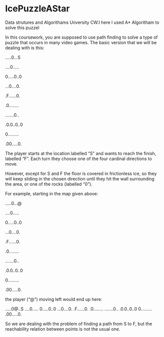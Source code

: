 # IcePuzzleAStar

Data strutures and Algorithams Unversity CW.I here I used A* Algoritham to solve this puzzel

In this coursework, you are supposed to use path finding to solve a type of puzzle that occurs in many video games. The basic version that we will be dealing with is this:

.....0...S

....0..... 

0.....0..0 

...0....0. 

.F......0. 

.0........ 

.......0.. 

.0.0..0..0 

0......... 

.00.....0.

The player starts at the location labelled “S” and wants to reach the finish, labelled “F”. Each turn they choose one of the four cardinal directions to move.

However, except for S and F the floor is covered in frictionless ice, so they will keep sliding in the chosen direction until they hit the wall surrounding the area, or one of the rocks (labelled “0”).

For example, starting in the map given above:

.....0...@ 

....0..... 

0.....0..0 

...0....0. 

.F......0. 

.0........ 

.......0.. 

.0.0..0..0 

0......... 

.00.....0. 

the player (“@”) moving left would end up here:

.....0@..S 
....0..... 
0.....0..0 
...0....0. 
.F......0. 
.0........ 
.......0.. 
.0.0..0..0 
0......... 
.00.....0. 

So we are dealing with the problem of finding a path from S to F, but the reachability relation between points is not the usual one.
